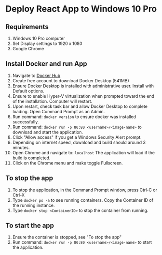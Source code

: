 # Deploy React App to Windows 10 Pro
## Requirements
1. Windows 10 Pro computer
2. Set Display settings to 1920 x 1080
3. Google Chrome

## Install Docker and run App
1. Navigate to [Docker Hub](https://hub.docker.com/editions/community/docker-ce-desktop-windows)
2. Create free account to download Docker Desktop (541MB)
3. Ensure Docker Desktop is installed with administrative user.  Install with Default options.
4. Ensure to enable Hyper-V virtualization when prompted toward the end of the installation.  Computer will restart.
5. Upon restart, check task bar and allow Docker Desktop to complete loading.   Open Command Prompt as an Admin.
6. Run command: `docker version` to ensure docker was installed successfully.
7. Run command:  `docker run -p 80:80 <username>/<image-name>` to download and start the application.  
8. Click "Allow access" if you get a Windows Security Alert prompt.
9. Depending on internet speed, download and build should around 3 minutes.
10. Open Chrome and navigate to: `localhost`   The application will load if the build is completed.
11. Click on the Chrome menu and make toggle Fullscreen.


## To stop the app
1. To stop the application, in the Command Prompt window, press Ctrl-C or Ctrl-X
2. Type `docker ps -a` to see running containers.  Copy the Container ID of the running instance.
3. Type `docker stop <ContainerID>` to stop the container from running.

## To start the app
1. Ensure the container is stopped, see "To stop the app"
2. Run command:  `docker run -p 80:80 <username>/<image-name>` to start the application.

